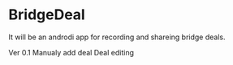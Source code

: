 # BridgeDeal

It will be an androdi app for recording and shareing bridge deals.

Ver 0.1
  Manualy add deal
  Deal editing

